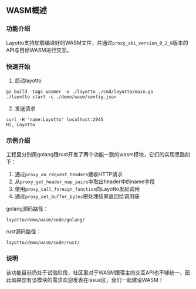 ## WASM概述

### 功能介绍

Layotto支持加载编译好的WASM文件，并通过`proxy_abi_version_0_2_0`版本的API与目标WASM进行交互。

### 快速开始

1. 启动layotto
```
go build -tags wasmer -o ./layotto ./cmd/layotto/main.go
./layotto start -c ./demo/wasm/config.json
```

2. 发送请求
```
curl -H 'name:Layotto' localhost:2045
Hi, Layotto
```

### 示例介绍

工程里分别用golang跟rust开发了两个功能一致的wasm模块，它们的实现思路如下：
1. 通过`proxy_on_request_headers`接收HTTP请求
2. 从`proxy_get_header_map_pairs`中取出header中的name字段
3. 使用`proxy_call_foreign_function`向Layotto发起调用
4. 通过`proxy_set_buffer_bytes`把处理结果返回给调用端

golang源码路径：
```
layotto/demo/wasm/code/golang/
```

rust源码路径：
```
layotto/demo/wasm/code/rust/
```


### 说明

该功能目前仍处于试验阶段，社区里对于WASM跟宿主的交互API也不够统一，因此如果您有该模块的需求欢迎发表在issue区，我们一起建设WASM！